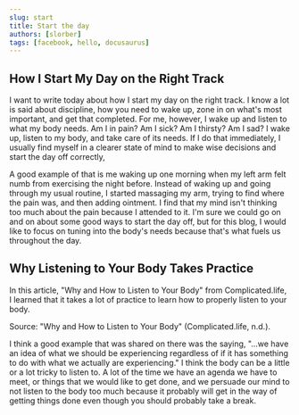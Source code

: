 ```yaml
---
slug: start
title: Start the day
authors: [slorber]
tags: [facebook, hello, docusaurus]
---
```


## How I Start My Day on the Right Track

I want to write today about how I start my day on the right track. I know a lot is said about discipline, how you need to wake up, zone in on what's most important, and get that completed. For me, however, I wake up and listen to what my body needs. Am I in pain? Am I sick? Am I thirsty? Am I sad? I wake up, listen to my body, and take care of its needs. If I do that immediately, I usually find myself in a clearer state of mind to make wise decisions and start the day off correctly,

A good example of that is me waking up one morning when my left arm felt numb from exercising the night before. Instead of waking up and going through my usual routine, I started massaging my arm, trying to find where the pain was, and then adding ointment. I find that my mind isn't thinking too much about the pain because I attended to it. I'm sure we could go on and on about some good ways to start the day off, but for this blog, I would like to focus on tuning into the body's needs because that's what fuels us throughout the day.

## Why Listening to Your Body Takes Practice

In this article, "Why and How to Listen to Your Body" from Complicated.life, I learned that it takes a lot of practice to learn how to properly listen to your body.

Source: "Why and How to Listen to Your Body" (Complicated.life, n.d.).

I think a good example that was shared on there was the saying, "...we have an idea of what we should be experiencing regardless of if it has something to do with what we actually are experiencing." I think the body can be a little or a lot tricky to listen to. A lot of the time we have an agenda we have to meet, or things that we would like to get done, and we persuade our mind to not listen to the body too much because it probably will get in the way of getting things done even though you should probably take a break.